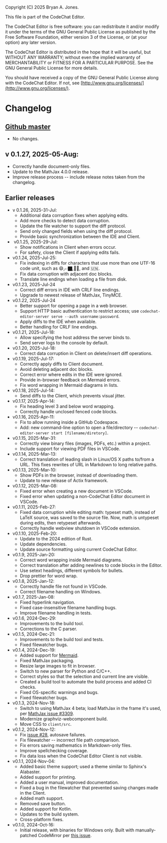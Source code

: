 Copyright (C) 2025 Bryan A. Jones.

This file is part of the CodeChat Editor.

The CodeChat Editor is free software: you can redistribute it and/or modify it
under the terms of the GNU General Public License as published by the Free
Software Foundation, either version 3 of the License, or (at your option) any
later version.

The CodeChat Editor is distributed in the hope that it will be useful, but
WITHOUT ANY WARRANTY; without even the implied warranty of MERCHANTABILITY or
FITNESS FOR A PARTICULAR PURPOSE. See the GNU General Public License for more
details.

You should have received a copy of the GNU General Public License along with the
CodeChat Editor. If not, see
[http://www.gnu.org/licenses/](http://www.gnu.org/licenses/).

Changelog
=========

[Github master](https://github.com/bjones1/CodeChat_Editor)
-----------------------------------------------------------

*   No changes.

v 0.1.27, 2025-05-Aug:
----------------------

*   Correctly handle document-only files.
*   Update to the MathJax 4.0.0 release.
*   Improve release process -- include release notes taken from the changelog.

Earlier releases
----------------

*   v 0.1.26, 2025-31-Jul:
    *   Additional data corruption fixes when applying edits.
    *   Add more checks to detect data corruption.
    *   Update the file watcher to support the diff protocol.
    *   Send only changed fields when using the diff protocol.
    *   Provide basic synchronization between the IDE and Client.
*    v0.1.25, 2025-29-Jul:
    *   Show notifications in Client when errors occur.
    *   For safety, close the Client if applying edits fails.
*   v0.1.24, 2025-Jul-25: 
    *   Fix indexing in diffs for characters that use more than one UTF-16 code
        unit, such as 😄,👉🏿,👨‍👦, and 🇺🇳.
    *   Fix data corruption with adjacent doc blocks.
    *   Translate line endings when loading a file from disk.
*   v0.1.23, 2025-Jul-24
    *   Correct diff errors in IDE with CRLF line endings.
    *   Upgrade to newest release of MathJax, TinyMCE.
*   v0.1.22, 2025-Jul-24 
    *   Better support for opening a page in a web browser.
    *   Support HTTP basic authentication to restrict access; use
        `codechat-editor-server serve --auth username:password`.
    *   Apply diffs to the IDE when available.
    *   Better handling for CRLF line endings.
*   v0.1.21, 2025-Jul-18:
    *   Allow specifying the host address the server binds to.
    *   Send server logs to the console by default.
*   v0.1.20, 2025-Jul-18:
    *   Correct data corruption in Client on delete/insert diff operations.
*   v0.1.19, 2025-Jul-17: 
    *   Correctly apply diffs to Client document.
    *   Avoid deleting adjacent doc blocks.
    *   Correct error where edits in the IDE were ignored.
    *   Provide in-browser feedback on Mermaid errors.
    *   Fix word wrapping in Mermaid diagrams in lists.
*   v0.1.18, 2025-Jul-14:
    *   Send diffs to the Client, which prevents visual jitter.
*   v0.1.17, 2025-Apr-14:
    *   Fix heading level 3 and below word wrapping.
    *   Correctly handle unclosed fenced code blocks.
*   v0.1.16, 2025-Apr-11:
    *   Fix to allow running inside a GitHub Codespace.
    *   Add: new command-line option to open a file/directory --
        `codechat-editor-server start [filename/diretory]`.
*   v0.1.15, 2025-Mar-31:
    *   Correctly view binary files (images, PDFs, etc.) within a project.
    *   Include support for viewing PDF files in VSCode.
*   v0.1.14, 2025-Mar-13:
    *   Correct translation of leading slash in Linux/OS X paths to/from a URL.
        This fixes rewrites of URL in Markdown to long relative paths.
*   v0.1.13, 2025-Mar-10:
    *   Show PDFs in the browser, instead of downloading them.
    *   Update to new release of Actix framework.
*   v0.1.12, 2025-Mar-08:
    *   Fixed error when creating a new document in VSCode.
    *   Fixed error when updating a non-CodeChat Editor document in VSCode.
*   v0.1.11, 2025-Feb-27:
    *   Fixed data corruption while editing math: typeset math, instead of LaTeX
        source, was saved to the source file. Now, math is untypeset during
        edits, then retypeset afterwards.
    *   Correctly handle webview shutdown in VSCode extension.
*   v0.1.10, 2025-Feb-20:
    *   Update to the 2024 edition of Rust.
    *   Update dependencies.
    *   Update source formatting using current CodeChat Editor.
*   v0.1.9, 2025-Jan-20:
    *   Correct word wrapping inside Mermaid diagrams.
    *   Correct translation after adding newlines to code blocks in the Editor.
    *   Use setext headings, different symbols for bullets.
    *   Drop prettier for word wrap.
*   v0.1.8, 2025-Jan-12:
    *   Correctly handle file not found in VSCode.
    *   Correct filename handling on Windows.
*   v0.1.7, 2025-Jan-08:
    *   Fixed hyperlink navigation.
    *   Fixed case-insensitive filename handling bugs.
    *   Improve filename handling in tests.
*   v0.1.6, 2024-Dec-29:
    *   Improvements to the build tool.
    *   Corrections to the C parser.
*   v0.1.5, 2024-Dec-21:
    *   Improvements to the build tool and tests.
    *   Fixed filewatcher bugs.
*   v0.1.4, 2024-Dec-19:
    *   Added support for [Mermaid](https://mermaid.js.org/).
    *   Fixed MathJax packaging.
    *   Resize large images to fit in browser.
    *   Switch to new parser for Python and C/C++.
    *   Correct styles so that the selection and current line are visible.
    *   Created a build tool to automate the build process and added CI checks.
    *   Fixed OS-specific warnings and bugs.
    *   Fixed filewatcher bugs.
*   v0.1.3, 2024-Nov-18:
    *   Switch to using MathJax 4 beta; load MathJax in the frame it's used, per
        [MathJax issue #3309](https://github.com/mathjax/MathJax/issues/3309).
    *   Modernize graphviz-webcomponent build.
    *   Move CSS to `client/src`.
*   v0.1.2, 2024-Nov-12:
    *   Fix [issue #28](https://github.com/bjones1/CodeChat_Editor/issues/28),
        autosave failures.
    *   Fix filewatcher -- incorrect file path comparison.
    *   Fix errors saving mathematics in Markdown-only files.
    *   Improve spellchecking coverage.
    *   Fix data loss when the CodeChat Editor Client is not visible.
*   v0.1.1, 2024-Nov-04:
    *   Added basic theme support; used a theme similar to Sphinx's Alabaster.
    *   Added support for printing.
    *   Added a user manual, improved documentation.
    *   Fixed a bug in the filewatcher that prevented saving changes made in the
        Client.
    *   Added math support.
    *   Removed save button.
    *   Added support for Kotlin.
    *   Updates to the build system.
    *   Cross-platform fixes.
*   v0.1.0, 2024-Oct-16:
    *   Initial release, with binaries for Windows only. Built with
        manually-patched CodeMirror per [this
        issue](https://github.com/bjones1/CodeChat_Editor/issues/27).